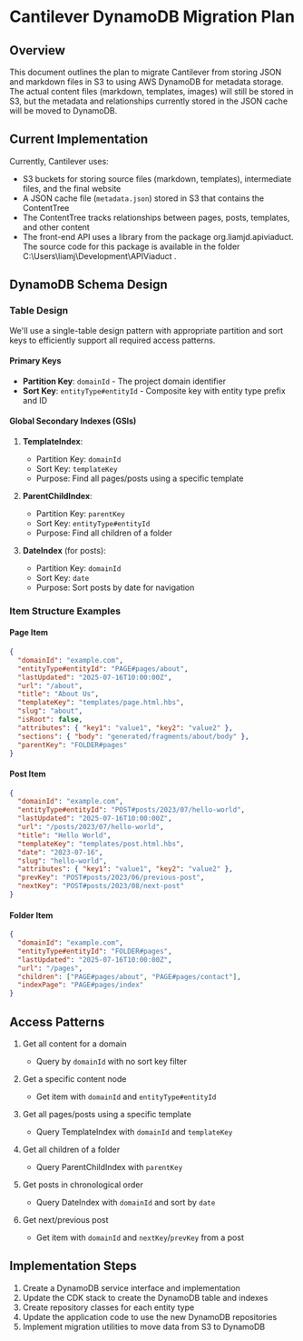 # Cantilever DynamoDB Migration Plan

## Overview

This document outlines the plan to migrate Cantilever from storing JSON and markdown files in S3 to using AWS DynamoDB for metadata storage. The actual content files (markdown, templates, images) will still be stored in S3, but the metadata and relationships currently stored in the JSON cache will be moved to DynamoDB.

## Current Implementation

Currently, Cantilever uses:
- S3 buckets for storing source files (markdown, templates), intermediate files, and the final website
- A JSON cache file (`metadata.json`) stored in S3 that contains the ContentTree
- The ContentTree tracks relationships between pages, posts, templates, and other content
- The front-end API uses a library from the package org.liamjd.apiviaduct. The source code for this package is available in the folder C:\Users\liamj\Development\APIViaduct .

## DynamoDB Schema Design

### Table Design

We'll use a single-table design pattern with appropriate partition and sort keys to efficiently support all required access patterns.

#### Primary Keys
- **Partition Key**: `domainId` - The project domain identifier
- **Sort Key**: `entityType#entityId` - Composite key with entity type prefix and ID

#### Global Secondary Indexes (GSIs)

1. **TemplateIndex**:
   - Partition Key: `domainId`
   - Sort Key: `templateKey`
   - Purpose: Find all pages/posts using a specific template

2. **ParentChildIndex**:
   - Partition Key: `parentKey`
   - Sort Key: `entityType#entityId`
   - Purpose: Find all children of a folder

3. **DateIndex** (for posts):
   - Partition Key: `domainId`
   - Sort Key: `date`
   - Purpose: Sort posts by date for navigation

### Item Structure Examples

#### Page Item
```json
{
  "domainId": "example.com",
  "entityType#entityId": "PAGE#pages/about",
  "lastUpdated": "2025-07-16T10:00:00Z",
  "url": "/about",
  "title": "About Us",
  "templateKey": "templates/page.html.hbs",
  "slug": "about",
  "isRoot": false,
  "attributes": { "key1": "value1", "key2": "value2" },
  "sections": { "body": "generated/fragments/about/body" },
  "parentKey": "FOLDER#pages"
}
```

#### Post Item
```json
{
  "domainId": "example.com",
  "entityType#entityId": "POST#posts/2023/07/hello-world",
  "lastUpdated": "2025-07-16T10:00:00Z",
  "url": "/posts/2023/07/hello-world",
  "title": "Hello World",
  "templateKey": "templates/post.html.hbs",
  "date": "2023-07-16",
  "slug": "hello-world",
  "attributes": { "key1": "value1", "key2": "value2" },
  "prevKey": "POST#posts/2023/06/previous-post",
  "nextKey": "POST#posts/2023/08/next-post"
}
```

#### Folder Item
```json
{
  "domainId": "example.com",
  "entityType#entityId": "FOLDER#pages",
  "lastUpdated": "2025-07-16T10:00:00Z",
  "url": "/pages",
  "children": ["PAGE#pages/about", "PAGE#pages/contact"],
  "indexPage": "PAGE#pages/index"
}
```

## Access Patterns

1. Get all content for a domain
   - Query by `domainId` with no sort key filter

2. Get a specific content node
   - Get item with `domainId` and `entityType#entityId`

3. Get all pages/posts using a specific template
   - Query TemplateIndex with `domainId` and `templateKey`

4. Get all children of a folder
   - Query ParentChildIndex with `parentKey`

5. Get posts in chronological order
   - Query DateIndex with `domainId` and sort by `date`

6. Get next/previous post
   - Get item with `domainId` and `nextKey`/`prevKey` from a post

## Implementation Steps

1. Create a DynamoDB service interface and implementation
2. Update the CDK stack to create the DynamoDB table and indexes
3. Create repository classes for each entity type
4. Update the application code to use the new DynamoDB repositories
5. Implement migration utilities to move data from S3 to DynamoDB
